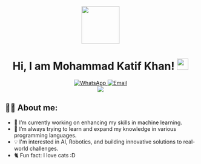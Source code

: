 <div align="center">
  <img src="https://media.giphy.com/media/M9gbBd9nbDrOTu1Mqx/giphy.gif" width="100"/>
</div>

<h1 align="center">
  Hi, I am Mohammad Katif Khan!
  <img src="https://media.giphy.com/media/hvRJCLFzcasrR4ia7z/giphy.gif" width="30px"/>
</h1>

<div align="center">
  <a href="https://wa.me/03400297427">
    <img src="https://img.shields.io/badge/WhatsApp-Chat%20with%20me-25D366?style=flat-square&logo=whatsapp&logoColor=white" alt="WhatsApp">
  </a>
  <a href="mailto:katifrahim@gmail.com">
    <img src="https://img.shields.io/badge/Email-Send%20me%20an%20email-D14836?style=flat-square&logo=gmail&logoColor=white" alt="Email">
  </a>
</div>


<div align="center">
  <img src="https://komarev.com/ghpvc/?username=MohammadKatif&style=flat-square&color=blue"/>
</div>

## :woman_technologist: About me:
- 🔭 I’m currently working on enhancing my skills in machine learning.
- 🌱 I’m always trying to learn and expand my knowledge in various programming languages.
- 💡 I'm interested in AI, Robotics, and building innovative solutions to real-world challenges.
- 🐈 Fun fact: I love cats :D

<!--
## :hammer_and_wrench: Languages and tools:
<div>
  <img src="https://github.com/devicons/devicon/blob/master/icons/python/python-original.svg" title="Python" alt="Python" width="40" height="40"/>&nbsp;
  <img src="https://github.com/devicons/devicon/blob/master/icons/django/django-plain.svg" title="Django" alt="Django" width="40" height="40"/>&nbsp;
  <img src="https://github.com/devicons/devicon/blob/master/icons/pytorch/pytorch-original.svg" title="PyTorch" alt="PyTorch" width="40" height="40"/>&nbsp;
  <img src="https://github.com/devicons/devicon/blob/master/icons/scikitlearn/scikitlearn-original.svg" title="Scikitlearn" alt="Scikitlearn" width="40" height="40"/>&nbsp;
  <img src="https://github.com/devicons/devicon/blob/master/icons/matplotlib/matplotlib-original.svg" title="Matplotlib" alt="Matplotlib" width="40" height="40"/>&nbsp;
  <img src="https://github.com/devicons/devicon/blob/master/icons/numpy/numpy-original.svg" title="Numpy" alt="Numpy" width="40" height="40"/>&nbsp;
  <img src="https://github.com/devicons/devicon/blob/master/icons/pandas/pandas-original.svg" title="Pandas" alt="Pandas" width="40" height="40"/>&nbsp;
  <img src="https://github.com/devicons/devicon/blob/master/icons/html5/html5-original.svg" title="HTML" alt="HTML" width="40" height="40"/>&nbsp;
  <img src="https://github.com/devicons/devicon/blob/master/icons/css3/css3-original.svg" title="CSS" alt="CSS" width="40" height="40"/>&nbsp;
  <img src="https://github.com/devicons/devicon/blob/master/icons/bootstrap/bootstrap-original.svg" title="Bootstrap" alt="Bootstrap" width="40" height="40"/>&nbsp;
  <img src="https://github.com/MohammadKatif/MohammadKatif/assets/143898427/046a8c71-e893-4810-9f8d-69ee25676c17" title="C++" alt="C++" width="40" height="40"/>&nbsp;
  <img src="https://github.com/devicons/devicon/blob/master/icons/arduino/arduino-original.svg" title="Arduino" alt="Arduino" width="40" height="40"/>&nbsp;
  <img src="https://github.com/devicons/devicon/blob/master/icons/github/github-original.svg" title="Github" alt="Github" width="40" height="40"/>&nbsp;
  <img src="https://github.com/devicons/devicon/blob/master/icons/git/git-original.svg" title="Git" alt="Git" width="40" height="40"/>&nbsp;
  <img src="https://github.com/devicons/devicon/blob/master/icons/jupyter/jupyter-original.svg" title="Jupyter" alt="Jupyter" width="40" height="40"/>&nbsp;
  <img src="https://github.com/devicons/devicon/blob/master/icons/visualstudio/visualstudio-original.svg" title="Visual Studio" alt="Visual Studio" width="40" height="40"/>&nbsp;
  <img src="https://github.com/MohammadKatif/MohammadKatif/assets/143898427/b55d2644-12c6-4fac-be20-a7f8b488da12" title="Google Colab" alt="Google Colab" width="40" height="40"/>&nbsp;

<!--   <img src="" title="" alt="" width="40" height="40"/>&nbsp; -->
</div>


<!---
MohammadKatif/MohammadKatif is a ✨ special ✨ repository because its `README.md` (this file) appears on your GitHub profile.
You can click the Preview link to take a look at your changes.
--->
